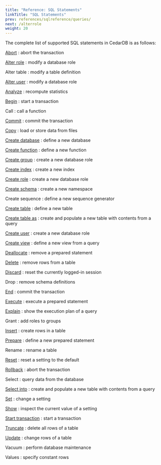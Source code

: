 ```yaml
---
title: "Reference: SQL Statements"
linkTitle: "SQL Statements"
prev: references/sqlreference/queries/
next: /alterrole
weight: 20
---
```


The complete list of supported SQL statements in CedarDB is as follows:

[Abort](/docs/references/sqlreference/transaction)
: abort the transaction

[Alter role](alterrole)
: modify a database role

Alter table
: modify a table definition

[Alter user](alterrole)
: modify a database role

[Analyze](analyze)
: recompute statistics

[Begin](/docs/references/sqlreference/transaction)
: start a transaction

Call
: call a function

[Commit](/docs/references/sqlreference/transaction)
: commit the transaction

[Copy](copy)
: load or store data from files

[Create database](createdb)
: define a new database

[Create function](createfunction)
: define a new function

[Create group](createrole)
: create a new database role

[Create index](createindex)
: create a new index

[Create role](createrole)
: create a new database role

[Create schema](createschema)
: create a new namespace 

Create sequence
: define a new sequence generator

[Create table](createtable)
: define a new table

[Create table as](createtableas)
: create and populate a new table with contents from a query

[Create user](createrole)
: create a new database role

[Create view](createview)
: define a new view from a query

[Deallocate](/docs/references/advanced/prepare)
: remove a prepared statement

[Delete](delete)
: remove rows from a table

[Discard](discard)
: reset the currently logged-in session

Drop
: remove schema definitions

[End](/docs/references/sqlreference/transaction)
: commit the transaction

[Execute](/docs/references/advanced/prepare)
: execute a prepared statement

[Explain](explain)
: show the execution plan of a query

Grant
: add roles to groups

[Insert](insert)
: create rows in a table

[Prepare](/docs/references/advanced/prepare)
: define a new prepared statement

Rename
: rename a table

[Reset](settings)
: reset a setting to the default

[Rollback](/docs/references/sqlreference/transaction)
: abort the transaction

Select
: query data from the database

[Select into](createtableas)
: create and populate a new table with contents from a query

[Set](settings)
: change a setting

[Show](settings)
: inspect the current value of a setting

[Start transaction](/docs/references/sqlreference/transaction)
: start a transaction

[Truncate](truncate)
: delete all rows of a table

[Update](update)
: change rows of a table

Vacuum
: perform database maintenance

Values
: specify constant rows
